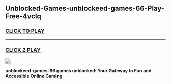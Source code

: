 
## Unblocked-Games-unblockeed-games-66-Play-Free-4vclq
<h3>
<a href="https://premium76.site?title=unblockeed-games-66&ref=23A">CLICK TO PLAY</a></h3>
<hr>

<h3>
<a href="https://premium76.site?title=unblockeed-games-66&ref=23A">CLICK 2 PLAY</a>
  
</h3>

<a href="https://premium76.site?title=unblockeed-games-66&ref=23A"><img src="https://clearcache.store/games.png"></a>


**unblockeed-games-66 games unblocked: Your Gateway to Fun and Accessible Online Gaming**
